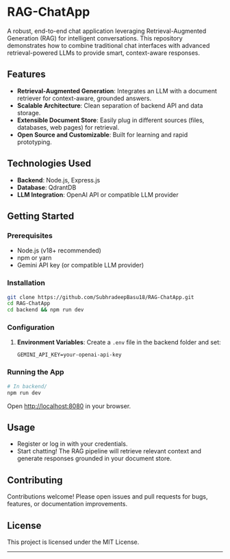 # RAG-ChatApp

A robust, end-to-end chat application leveraging Retrieval-Augmented Generation (RAG) for intelligent conversations. This repository demonstrates how to combine traditional chat interfaces with advanced retrieval-powered LLMs to provide smart, context-aware responses.

## Features

- **Retrieval-Augmented Generation**: Integrates an LLM with a document retriever for context-aware, grounded answers.
- **Scalable Architecture**: Clean separation of backend API and data storage.
- **Extensible Document Store**: Easily plug in different sources (files, databases, web pages) for retrieval.
- **Open Source and Customizable**: Built for learning and rapid prototyping.

## Technologies Used

- **Backend**: Node.js, Express.js
- **Database**: QdrantDB
- **LLM Integration**: OpenAI API or compatible LLM provider

## Getting Started

### Prerequisites

- Node.js (v18+ recommended)
- npm or yarn
- Gemini API key (or compatible LLM provider)

### Installation

```bash
git clone https://github.com/SubhradeepBasu18/RAG-ChatApp.git
cd RAG-ChatApp
cd backend && npm run dev
```

### Configuration

1. **Environment Variables**: Create a `.env` file in the backend folder and set:
    ```
    GEMINI_API_KEY=your-openai-api-key
    ```

### Running the App

```bash
# In backend/
npm run dev
```
Open [http://localhost:8080](http://localhost:8080) in your browser.

## Usage

- Register or log in with your credentials.
- Start chatting! The RAG pipeline will retrieve relevant context and generate responses grounded in your document store.


## Contributing

Contributions welcome! Please open issues and pull requests for bugs, features, or documentation improvements.

## License

This project is licensed under the MIT License.

---
